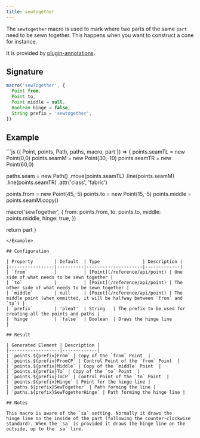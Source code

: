 ```yaml
---
title: sewtogether
---
```


The `sewtogether` macro is used to mark where two parts of the same `part` need 
to be sewn together. This happens when you want to construct a cone for instance.

It is provided by [plugin-annotations](/reference/plugins/annotations/).

## Signature

```js
macro('sewTogether', {
  Point from,
  Point to,
  Point middle = null,
  Boolean hinge = false,
  String prefix = 'sewtogether',
})
```

## Example

<Example caption="An example of the sewtogether macro">
```js
({ Point, points, Path, paths, macro, part }) => {
  points.seamTL = new Point(0,0)
  points.seamM = new Point(30,-10)
  points.seamTR = new Point(60,0)

  paths.seam = new Path()
    .move(points.seamTL)
    .line(points.seamM)
    .line(points.seamTR)
    .attr('class', 'fabric')

  points.from = new Point(45,-5)
  points.to = new Point(15,-5)
  points.middle = points.seamM.copy()

  macro('sewTogether', {
    from: points.from,
    to: points.to,
    middle: points.middle,
    hinge: true,
  })

  return part
}
```
</Example>

## Configuration

| Property        | Default  | Type                | Description |
|----------------:|----------|---------------------|-------------|
| `from`          |          | [Point](/reference/api/point) | One side of what needs to be sewn together |
| `to`            |          | [Point](/reference/api/point) | The other side of what needs to be sewn together |
| `middle`        | null     | [Point](/reference/api/point) | The middle point (when ommitted, it will be halfway between `from` and `to`) |
| `prefix`        | 'pleat'  | String   | The prefix to be used for creating all the points and paths |
| `hinge `        | `false`  | Boolean  | Draws the hinge line                  |

## Result

| Generated Element | Description |
|-------------------|-------------|
| `points.${prefix}From` | Copy of the `from` Point  |
| `points.${prefix}FromCP` | Control Point of the `from` Point  |
| `points.${prefix}Middle` | Copy of the `middle` Point  |
| `points.${prefix}To` | Copy of the `to` Point  |
| `points.${prefix}ToCP` | Control Point of the `to` Point  |
| `points.${prefix}Hinge` | Point for the hinge line |
| `paths.${prefix}SewTogether` | Path forming the line |
| `paths.${prefix}SewTogetherHinge` | Path forming the hinge line |

## Notes

This macro is aware of the `sa` setting. Normally it draws the 
hinge line on the inside of the part (following the counter-clockwise 
standard). When the `sa` is provided it draws the hinge line on the 
outside, up to the `sa` line.